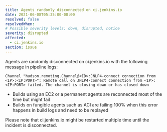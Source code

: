 ```yaml
---
title: Agents randomly disconnected on ci.jenkins.io
date: 2021-06-08T05:35:00-00:00
resolved: false
resolvedWhen:
# Possible severity levels: down, disrupted, notice
severity: disrupted
affected:
  - ci.jenkins.io
section: issue
---
```


Agents are randomly disconnected on ci.jenkins.io with the following message in pipeline logs:

```text
Channel "hudson.remoting.Channel@<ID>:JNLP4-connect connection from <IP>:<IP:PORT>": Remote call on JNLP4-connect connection from <IP>:<IP:PORT> failed. The channel is closing down or has closed down
```

- Builds using an EC2 or a permanent agents are reconnected most of the time but might fail
- Builds on fungible agents such as ACI are failing 100% when this error happens in build logs and need to be replayed

Please note that ci.jenkins.io might be restarted multiple time until the incident is disconnected.
